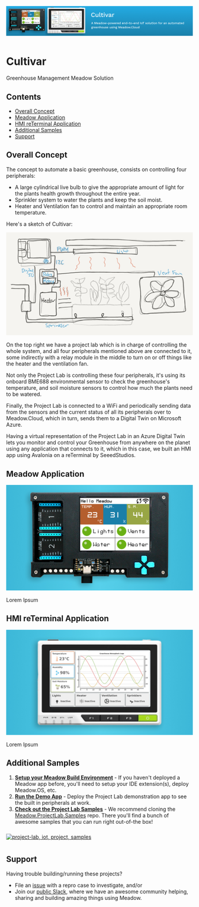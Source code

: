 <img src="Design/wildernesslabs-meadow-cultivar.jpg"  alt="Meadow.ProjectLab, C#, iot" style="margin-bottom:10px" />

# Cultivar

Greenhouse Management Meadow Solution

## Contents
* [Overall Concept](#overall-concept)
* [Meadow Application](#getting-started)
* [HMI reTerminal Application](#hardware-specifications)
* [Additional Samples](#additional-samples)
* [Support](#support)

## Overall Concept

The concept to automate a basic greenhouse, consists on controlling four peripherals:

* A large cylindrical live bulb to give the appropriate amount of light for the plants health growth throughout the entire year.
* Sprinkler system to water the plants and keep the soil moist.
* Heater and Ventilation fan to control and maintain an appropriate room temperature.

Here's a sketch of Cultivar:

![](Design/wildernesslabs-meadow-cultivar-sketch.jpg)

On the top right we have a project lab which is in charge of controlling the whole system, and all four peripherals mentioned above are connected to it, some indirectly with a relay module in the middle to turn on or off things like the heater and the ventilation fan.

Not only the Project Lab is controlling these four peripherals, it's using its onboard BME688 environmental sensor to check the greenhouse's temperature, and soil moisture sensors to control how much the plants need to be watered.

Finally, the Project Lab is connected to a WiFi and periodically sending data from the sensors and the current status of all its peripherals over to Meadow.Cloud, which in turn, sends them to a Digital Twin on Microsoft Azure.

Having a virtual representation of the Project Lab in an Azure Digital Twin lets you monitor and control your Greenhouse from anywhere on the planet using any application that connects to it, which in this case, we built an HMI app using Avalonia on a reTerminal by SeeedStudios.

## Meadow Application

![](Design/wildernesslabs-cultivar-projectlab.jpg)

Lorem Ipsum

## HMI reTerminal Application

![](Design/wildernesslabs-cultivar-reterminal.jpg)

Lorem Ipsum

## Additional Samples

1. **[Setup your Meadow Build Environment](http://developer.wildernesslabs.co/Meadow/Getting_Started/Deploying_Meadow/)** - If you haven't deployed a Meadow app before, you'll need to setup your IDE extension(s), deploy Meadow.OS, etc.
2. **[Run the Demo App](Source/ProjectLab_Demo)** - Deploy the Project Lab demonstration app to see the built in peripherals at work.
3. **[Check out the Project Lab Samples](https://github.com/WildernessLabs/Meadow.ProjectLab.Samples)** - We recommend cloning the [Meadow.ProjectLab.Samples](https://github.com/WildernessLabs/Meadow.ProjectLab.Samples) repo. There you'll find a bunch of awesome samples that you can run right out-of-the box! 
<a href="https://github.com/WildernessLabs/Meadow.ProjectLab.Samples">
    <img src="Design/project-lab-samples.png" alt="project-lab, iot, project, samples" style="margin-top:10px;margin-bottom:10px" />
</a>

## Support

Having trouble building/running these projects? 
* File an [issue](https://github.com/WildernessLabs/Meadow.Desktop.Samples/issues) with a repro case to investigate, and/or
* Join our [public Slack](http://slackinvite.wildernesslabs.co/), where we have an awesome community helping, sharing and building amazing things using Meadow.

